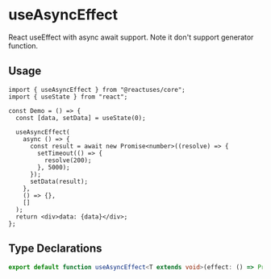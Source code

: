 # useAsyncEffect

React useEffect with async await support. Note it don't support generator function.

## Usage

```tsx
import { useAsyncEffect } from "@reactuses/core";
import { useState } from "react";

const Demo = () => {
  const [data, setData] = useState(0);

  useAsyncEffect(
    async () => {
      const result = await new Promise<number>((resolve) => {
        setTimeout(() => {
          resolve(200);
        }, 5000);
      });
      setData(result);
    },
    () => {},
    []
  );
  return <div>data: {data}</div>;
};
```

## Type Declarations

```ts
export default function useAsyncEffect<T extends void>(effect: () => Promise<T> | T, cleanup?: (() => Promise<T> | T) | undefined, deps?: DependencyList): void;
```

